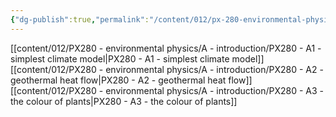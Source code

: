 ```yaml
---
{"dg-publish":true,"permalink":"/content/012/px-280-environmental-physics/a-introduction/a-introduction/","noteIcon":"1","created":"2025-08-27T13:15:22.701+01:00","updated":"2025-01-06T12:25:22.000+00:00"}
---
```


[[content/012/PX280 - environmental physics/A - introduction/PX280 - A1 - simplest climate model\|PX280 - A1 - simplest climate model]]
[[content/012/PX280 - environmental physics/A - introduction/PX280 - A2 - geothermal heat flow\|PX280 - A2 - geothermal heat flow]]
[[content/012/PX280 - environmental physics/A - introduction/PX280 - A3 - the colour of plants\|PX280 - A3 - the colour of plants]]
